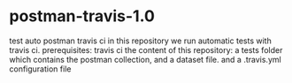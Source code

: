 # postman-travis-1.0
test auto postman travis ci 
in this repository  we run automatic tests with travis ci.
prerequisites:
travis ci
the content of this repository:
a tests folder which contains the postman collection, and a dataset file.
and a .travis.yml configuration file
